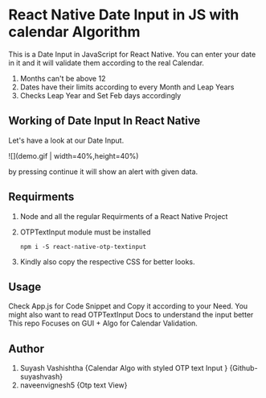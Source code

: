 # React Native Date Input in JS with calendar Algorithm

This is a Date Input in JavaScript for React Native. You can enter your date in it and it 
will validate them according to the real Calendar. 

1. Months can't be above 12
2. Dates have their limits according to every Month and Leap Years
3. Checks Leap Year and Set Feb days accordingly 

## Working of Date Input In React Native

Let's have a look at our Date Input.

![](demo.gif | width=40%,height=40%) 


by pressing continue it will show an alert with given data.

## Requirments 

1. Node and all the regular Requirments of a React Native Project
2. OTPTextInput module must be installed

    ```
    npm i -S react-native-otp-textinput
    ```

3. Kindly also copy the respective CSS for better looks.

## Usage

Check App.js for Code Snippet and Copy it according to your Need.
You might also want to read OTPTextInput Docs to understand the input better
This repo Focuses on GUI + Algo for Calendar Validation. 


## Author

1. Suyash Vashishtha {Calendar Algo with styled OTP text Input }  {Github- suyashvash}
2. naveenvignesh5 {Otp text View}
